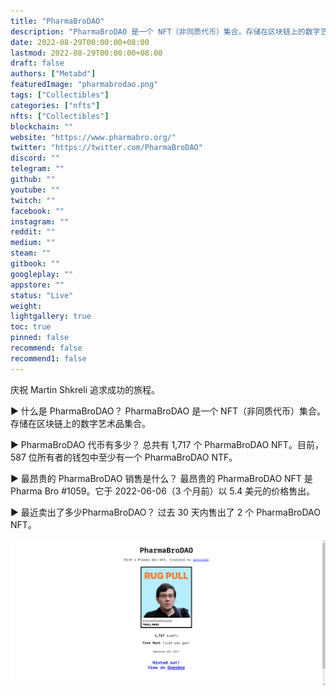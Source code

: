 ```yaml
---
title: "PharmaBroDAO"
description: "PharmaBroDAO 是一个 NFT（非同质代币）集合。存储在区块链上的数字艺术品集合。"
date: 2022-08-29T00:00:00+08:00
lastmod: 2022-08-29T00:00:00+08:00
draft: false
authors: ["Metabd"]
featuredImage: "pharmabrodao.png"
tags: ["Collectibles"]
categories: ["nfts"]
nfts: ["Collectibles"]
blockchain: ""
website: "https://www.pharmabro.org/"
twitter: "https://twitter.com/PharmaBroDAO"
discord: ""
telegram: ""
github: ""
youtube: ""
twitch: ""
facebook: ""
instagram: ""
reddit: ""
medium: ""
steam: ""
gitbook: ""
googleplay: ""
appstore: ""
status: "Live"
weight: 
lightgallery: true
toc: true
pinned: false
recommend: false
recommend1: false
---
```

庆祝 Martin Shkreli 追求成功的旅程。

▶ 什么是 PharmaBroDAO？
PharmaBroDAO 是一个 NFT（非同质代币）集合。存储在区块链上的数字艺术品集合。

▶ PharmaBroDAO 代币有多少？
总共有 1,717 个 PharmaBroDAO NFT。目前，587 位所有者的钱包中至少有一个 PharmaBroDAO NTF。

▶ 最昂贵的 PharmaBroDAO 销售是什么？
最昂贵的 PharmaBroDAO NFT 是 Pharma Bro #1059。它于 2022-06-06（3 个月前）以 5.4 美元的价格售出。

▶ 最近卖出了多少PharmaBroDAO？
过去 30 天内售出了 2 个 PharmaBroDAO NFT。

![nft](123321.png)